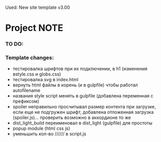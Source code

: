 Used: New site template v3.00

# Project NOTE

### TO DO:



### Template changes:
- тестировалка шрифтов при их подключении, в h1 (изменения вstyle.css и globs.css)
- тестировалка svg в index.html
- вернуть html файлы в корень (и в gulpfile) чтобы работал autofilename
- названия style script менять в gulpfile (добавлена переменная с префиксом)
- spoiler неправильно просчитывал размер контента при загрузке, если еще не подгружен шрифт, добавлена отложенная загрузка (spoiler.js)... проверить возможно в аккордионе то же
- dist_light_build переименовал в dist_light (gulpfile) для простоты
- popup module (html css js)
- уменьшить кол-во ////// в script.js